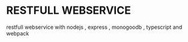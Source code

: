 # RESTFULL WEBSERVICE
restfull webservice with nodejs , express , monogoodb ,  typescript and  webpack 
